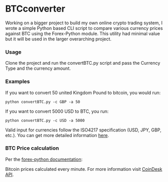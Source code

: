 # BTCconverter
Working on a bigger project to build my own online crypto trading system, I wrote a simple Python based CLI script to compare various currency prices against BTC using the Forex-Python module. This utility had minimal value but it will be used in the larger overarching project.

### Usage
Clone the project and run the convertBTC.py script and pass the Currency Type and the currency amount.

### Examples

If you want to convert 50 united Kingdom Pound to bitcoin, you would run:

    python convertBTC.py -c GBP -a 50

If you want to convert 5000 USD to BTC, you run:

    python convertBTC.py -c USD -a 5000

Valid input for currencies follow the ISO4217 specification (USD, JPY, GBP, etc.). You can get more detailed information [here](http://www.xe.com/iso4217.php).

### BTC Price calculation

Per the [forex-python documentation](https://pypi.python.org/pypi/forex-python):

Bitcoin prices calculated every minute. For more information visit [CoinDesk API](http://www.coindesk.com/api/).
